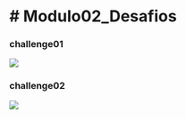 <h1># Modulo02_Desafios</h1>
<h3>challenge01</h3>
<img src="https://user-images.githubusercontent.com/28874479/84829865-da76e380-affe-11ea-90e2-73f8f3c4c75c.PNG">
<h3>challenge02</h3>
<img src="https://user-images.githubusercontent.com/28874479/84830494-d4cdcd80-afff-11ea-8470-bb14901b643c.PNG">

